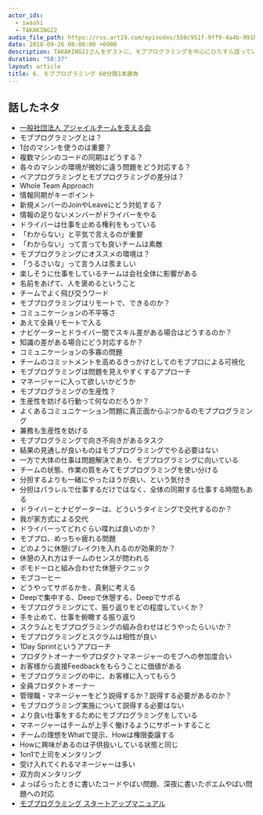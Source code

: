 ```yaml
---
actor_ids:
  - iwashi 
  - TAKAKING22
audio_file_path: https://rss.art19.com/episodes/550c951f-9ff9-4a4b-991b-564fc4628fe9.mp3
date: 2018-09-26 00:00:00 +0900
description: TAKAKING22さんをゲストに、モブプログラミングを中心にひたすら語っていただいたエピソードです。
duration: "58:37"
layout: article
title: 6. モブプログラミング 60分間1本勝負
---
```


## 話したネタ
- [一般社団法人 アジャイルチームを支える会](http://www.agileteam.jp/)
- モブプログラミングとは？
- 1台のマシンを使うのは重要？
- 複数マシンのコードの同期はどうする？
- 各々のマシンの環境が微妙に違う問題をどう対応する？
- ペアプログラミングとモブプログラミングの差分は？
- Whole Team Approach
- 情報同期がキーポイント
- 新規メンバーのJoinやLeaveにどう対処する？
- 情報の足りないメンバーがドライバーをやる
- ドライバーは仕事を止める権利をもっている
- 「わからない」と平気で言えるのが重要
- 「わからない」って言っても良いチームは素敵
-  モブプログラミングにオススメの環境は？
- 「うるさいな」って言う人は羨ましい
- 楽しそうに仕事をしているチームは会社全体に影響がある
- 名前をあげて、人を褒めるということ
- チームでよく飛び交うワード
- モブプログラミングはリモートで、できるのか？
- コミュニケーションの不平等さ
- あえて全員リモートで入る
- ナビゲーターとドライバー間でスキル差がある場合はどうするのか？
- 知識の差がある場合にどう対応するか？
- コミュニケーションの多寡の問題
- チームのコミットメントを高めるきっかけとしてのモブプロによる可視化
- モブプログラミングは問題を見えやすくするアプローチ
- マネージャーに入って欲しいかどうか
- モブプログラミングの生産性？
- 生産性を妨げる行動って何なのだろうか？
- よくあるコミュニケーション問題に真正面からぶつかるのモブプログラミング
- 兼務も生産性を妨げる
- モブプログラミングで向き不向きがあるタスク
- 結果の見通しが良いものはモブプログラミングでやる必要はない
- 一方で大体の仕事は問題解決であり、モブプログラミングに向いている
- チームの状態、作業の質をみてモブプログラミングを使い分ける
- 分担するよりも一緒にやったほうが良い、という気付き
- 分担はパラレルで仕事するだけではなく、全体の同期する仕事する時間もある
- ドライバーとナビゲーターは、どういうタイミングで交代するのか？
- 我が家方式による交代
- ドライバーってどれぐらい喋れば良いのか？
- モブプロ、めっちゃ疲れる問題
- どのように休憩(ブレイク)を入れるのが効果的か？
- 休憩の入れ方はチームのセンスが問われる
- ポモドーロと組み合わせた休憩テクニック
- モブコーヒー
- どうやってサボるかを、真剣に考える
- Deepで集中する、Deepで休憩する、Deepでサボる
- モブプログラミングにて、振り返りをどの程度していくか？
- 手を止めて、仕事を俯瞰する振り返り
- スクラムとモブプログラミングの組み合わせはどうやったらいいか？
- モブプログラミングとスクラムは相性が良い
- 1Day Sprintというアプローチ
- プロダクトオーナーやプロダクトマネージャーのモブへの参加度合い
- お客様から直接Feedbackをもらうことに価値がある
- モブプログラミングの中に、お客様に入ってもらう
- 全員プロダクトオーナー
- 管理職・マネージャーをどう説得するか？説得する必要があるのか？
- モブプログラミング実施について説得する必要はない
- より良い仕事をするためにモブプログラミングをしている
- マネージャーはチームが上手く働けるようにサポートすること
- チームの理想をWhatで提示、Howは権限委譲する
- Howに興味があるのは子供扱いしている状態と同じ
- 1on1で上司をメンタリング
- 受け入れてくれるマネージャーは多い
- 双方向メンタリング
- よっぱらったときに書いたコードやばい問題、深夜に書いたポエムやばい問題への対応
- [モブプログラミング スタートアップマニュアル](https://speakerdeck.com/takaking22/mob-programming-startup-manual-number-mobprogramming-number-mobupuro)
